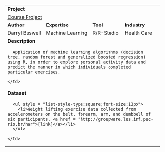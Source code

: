 <table style = "width:100%">
  <tr></tr>
  <tr>
    <td colspan = "4"><b>Project</b></td>
  </tr>
  <tr>
    <td colspan = "4"><a href = "https://github.com/buswedg/Coursera/tree/master/Data%20Science%20Specialization/C8%20Practical%20Machine%20Learning/Course%20Project">Course Project</a></td>
  </tr>
  <tr>
    <td><b>Author</b></td>
    <td><b>Expertise</b></td>
    <td><b>Tool</b></td>
    <td><b>Industry</b></td>
  </tr>
  <tr>
    <td style="vertical-align:top">Darryl Buswell</td>
    <td style="vertical-align:top">Machine Learning</td>
    <td style="vertical-align:top">R/R-Studio</td>
    <td style="vertical-align:top">Health Care</td>
  </tr>
  <tr>
    <td colspan = "4"><b>Description</b></td>
  </tr>
  <tr>
    <td colspan = "4">

      Application of machine learning algorithms (decision tree, random forest and generalized boosted regression) using R, in order to explore personal activity data and predict the manner in which individuals completed particular exercises.

    </td>
  </tr>
  <tr>
    <td colspan = "4"><b>Dataset</b></td>
  </tr>
  <tr>
    <td colspan = "4">

      <ul style = "list-style-type:square;font-size:13px">
        <li>Weight lifting exercise data collected from accelerometers on the belt, forearm, arm, and dumbbell of six participants. <a href = "http://groupware.les.inf.puc-rio.br/har">[link]</a></li>
      </ul>

    </td>
  </tr>
</table>